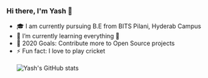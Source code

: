 ### Hi there, I'm Yash 👋


- 🎓  I am currently pursuing B.E from BITS Pilani, Hyderab Campus 
- 🌱 I’m currently learning everything 🤣
- 🥅 2020 Goals: Contribute more to Open Source projects
- ⚡ Fun fact: I love to play cricket
<br></br>
![Yash's GitHub stats](https://github-readme-stats.vercel.app/api?username=Yashs911&show_icons=true)
